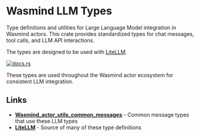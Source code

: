 # Wasmind LLM Types

Type definitions and utilities for Large Language Model integration in Wasmind actors. This crate provides standardized types for chat messages, tool calls, and LLM API interactions.

The types are designed to be used with [LiteLLM](https://www.litellm.ai/).

[![docs.rs](https://docs.rs/Wasmind_llm_types/badge.svg)](https://docs.rs/Wasmind_llm_types)

These types are used throughout the Wasmind actor ecosystem for consistent LLM integration.

## Links

- **[Wasmind_actor_utils_common_messages](../Wasmind_actor_utils_common_messages/)** - Common message types that use these LLM types
- **[LiteLLM](https://www.litellm.ai/)** - Source of many of these type definitions

